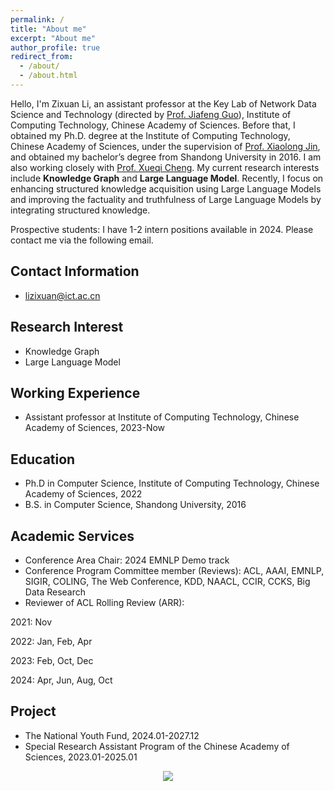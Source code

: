 ```yaml
---
permalink: /
title: "About me"
excerpt: "About me"
author_profile: true
redirect_from: 
  - /about/
  - /about.html
---
```


Hello, I'm Zixuan Li, an assistant professor at the Key Lab of Network Data
Science and Technology (directed by [Prof. Jiafeng
Guo](http://www.bigdatalab.ac.cn/gjf/)), Institute of Computing Technology,
Chinese Academy of Sciences. Before that, I obtained my Ph.D. degree at the
Institute of Computing Technology, Chinese Academy of Sciences, under the
supervision of [Prof. Xiaolong Jin](http://www.bigdatalab.ac.cn/jxl/), and
obtained my bachelor’s degree from Shandong University in 2016. I am also
working closely with [Prof. Xueqi Cheng](http://www.bigdatalab.ac.cn/cxq/). My
current research interests include **Knowledge Graph** and **Large Language Model**.
Recently, I focus on enhancing structured knowledge acquisition using Large
Language Models and improving the factuality and truthfulness of Large Language
Models by integrating structured knowledge.

Prospective students: I have 1-2 intern positions available in 2024. Please
contact me via the following email.

Contact Information
-----
- lizixuan@ict.ac.cn

Research Interest
-----
- Knowledge Graph
- Large Language Model

Working Experience
-----
- Assistant professor at Institute of Computing Technology, Chinese Academy of Sciences, 2023-Now
  
Education
-----
- Ph.D in Computer Science, Institute of Computing Technology, Chinese Academy of Sciences, 2022  
- B.S. in Computer Science, Shandong University, 2016

Academic Services
-----
- Conference Area Chair: 2024 EMNLP Demo track 
- Conference Program Committee member (Reviews): ACL, AAAI, EMNLP, SIGIR, COLING, The Web Conference, KDD, NAACL, CCIR, CCKS, Big Data Research
- Reviewer of ACL Rolling Review (ARR):

2021: Nov

2022: Jan, Feb, Apr

2023: Feb, Oct, Dec

2024: Apr, Jun, Aug, Oct

Project
-----
- The National Youth Fund, 2024.01-2027.12 
- Special Research Assistant Program of the Chinese Academy of Sciences, 2023.01-2025.01

<!-- Academic Services -->
<!-- ----- -->
<!-- - Conference Program Committee member (Reviewer): ACL 2023, AAAI 2023, AAAI 2024 -->
<!-- - Reviewer of ACL Rolling Review (ARR): ARR 2021 Nov, ARR 2022 Jan, ARR 2022 Feb, ARR 2022 Apr, ARR 2023 Feb, ARR 2023 Oct -->

<div align=center>
<a href="https://clustrmaps.com/site/1bxz0"  title="Visit tracker"><img src="//www.clustrmaps.com/map_v2.png?d=cEYtuSNO7ETCWpoL8tqAyOhZeJdBwYhEsI032im8rAQ&cl=ffffff" /></a>
</div>
